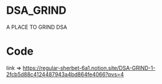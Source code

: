 # DSA_GRIND 
A PLACE TO GRIND DSA

# Code 
  link => https://regular-sherbet-6a1.notion.site/DSA-GRIND-1-2fcb5d88c4124487943a4bd864fe4066?pvs=4


